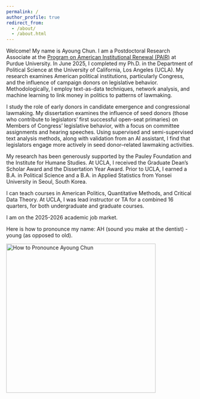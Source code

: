 ```yaml
---
permalink: /
author_profile: true
redirect_from: 
  - /about/
  - /about.html
---
```

<p>
  Welcome! My name is Ayoung Chun. I am a Postdoctoral Research Associate at the <a href="https://cla.purdue.edu/academic/polsci/research/labs/pair-program/index.html" target="_blank"> Program on American Institutional Renewal (PAIR)</a> at Purdue University. In June 2025, I completed my Ph.D. in the Department of Political Science at the University of California, Los Angeles (UCLA). My research examines American political institutions, particularly Congress, and the influence of campaign donors on legislative behavior. Methodologically, I employ text-as-data techniques, network analysis, and machine learning to link money in politics to patterns of lawmaking. </p>

<p> I study the role of early donors in candidate emergence and congressional lawmaking. My dissertation examines the influence of seed donors (those who contribute to legislators’ first successful open-seat primaries) on Members of Congress’ legislative behavior, with a focus on committee assignments and hearing speeches. Using supervised and semi-supervised text analysis methods, along with validation from an AI assistant, I find that legislators engage more actively in seed donor–related lawmaking activities.</p>

<p>  My research has been generously supported by the Pauley Foundation and the Institute for Humane Studies. At UCLA, I received the Graduate Dean’s Scholar Award and the Dissertation Year Award. Prior to UCLA, I earned a B.A. in Political Science and a B.A. in Applied Statistics from Yonsei University in Seoul, South Korea.</p>

<p> I can teach courses in American Politics, Quantitative Methods, and Critical Data Theory. At UCLA, I was lead instructor or TA for a combined 16 quarters, for both undergraduate and graduate courses.</p>

<p> I am on the 2025-2026 academic job market. </p>

<p> Here is how to pronounce my name: AH (sound you make at the dentist) - young (as opposed to old). </p>

<img src="https://ayoungchun.github.io/images/sayname.jpg" alt="How to Pronounce Ayoung Chun" width="400"/>
